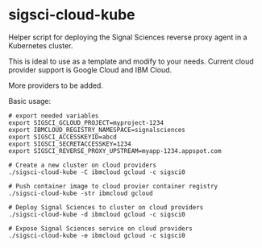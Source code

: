 # sigsci-cloud-kube

Helper script for deploying the Signal Sciences reverse proxy agent in a Kubernetes cluster.

This is ideal to use as a template and modify to your needs. Current cloud provider support is Google Cloud and IBM Cloud.

More providers to be added.

Basic usage:

```
# export needed variables
export SIGSCI_GCLOUD_PROJECT=myproject-1234
export IBMCLOUD_REGISTRY_NAMESPACE=signalsciences
export SIGSCI_ACCESSKEYID=abcd
export SIGSCI_SECRETACCESSKEY=1234
export SIGSCI_REVERSE_PROXY_UPSTREAM=myapp-1234.appspot.com

# Create a new cluster on cloud providers
./sigsci-cloud-kube -C ibmcloud gcloud -c sigsci0

# Push container image to cloud provier container registry
./sigsci-cloud-kube -str ibmcloud gcloud

# Deploy Signal Sciences to cluster on cloud providers
./sigsci-cloud-kube -d ibmcloud gcloud -c sigsci0

# Expose Signal Sciences service on cloud providers
./sigsci-cloud-kube -e ibmcloud gcloud -c sigsci0
```